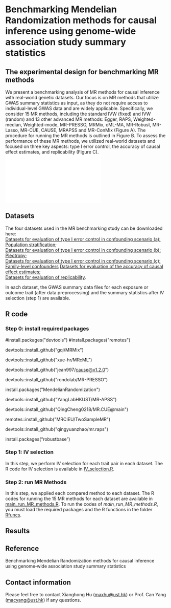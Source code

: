 # Benchmarking Mendelian Randomization methods for causal inference using genome‐wide association study summary statistics
## The experimental design for benchmarking MR methods
We present a benchmarking analysis of MR methods for causal inference with real-world genetic datasets. Our focus is on MR methods that utilize GWAS summary statistics as input, as they do not require access to individual-level GWAS data and are widely applicable. Specifically, we consider 15 MR methods, including the standard IVW (fixed) and IVW (random) and 13 other advanced MR methods: Egger, RAPS,  Weighted-median, Weighted-mode, MR-PRESSO, MRMix, cML-MA, MR-Robust, MR-Lasso, MR-CUE, CAUSE, MRAPSS and MR-ConMix (Figure A). The procedure for running the MR methods is outlined in Figure B.  To assess the performance of these MR methods, we utilized real-world datasets and focused on three key aspects: type I error control, the accuracy of causal effect estimates, and replicability (Figure C).
![My Image](/Users/xianghonghu/research2022/MR-comparison/V3_from0419/figures/design-4.pdf)
## Datasets
The four datasets used in the MR benchmarking study can be downloaded here:  
[Datasets for evaluation of type I error control in confounding scenario (a): Population stratification](https://gohkust-my.sharepoint.com/:u:/r/personal/maxhu_ust_hk/Documents/MR-benchmarking-data/Dataset1.zip?csf=1&web=1&e=x1eJbM);  
[Datasets for evaluation of type I error control in confounding scenario (b): Pleotropy](https://gohkust-my.sharepoint.com/:u:/r/personal/maxhu_ust_hk/Documents/MR-benchmarking-data/Dataset2.zip?csf=1&web=1&e=S3lGxS);  
[Datasets for evaluation of type I error control in confounding scenario (c): Family-level confounders]()
[Datasets for evaluation of the accuracy of causal effect estimates](https://gohkust-my.sharepoint.com/:u:/r/personal/maxhu_ust_hk/Documents/MR-benchmarking-data/Dataset3.zip?csf=1&web=1&e=7rue4N);  
[Datasets for evaluation of replicability](https://gohkust-my.sharepoint.com/:u:/r/personal/maxhu_ust_hk/Documents/MR-benchmarking-data/Dataset4.zip?csf=1&web=1&e=MOQUXH). 

In each dataset, the GWAS summary data files for each exposure or outcome trait (after data preprocessing) and the summary statistics after IV selection (step 1) are available.

## R code
### Step 0: install required packages
#install.packages("devtools")
#install.packages("remotes")

devtools::install_github("gqi/MRMix")

devtools::install_github("xue-hr/MRcML")

devtools::install_github("jean997/cause@v1.2.0")

devtools::install_github("rondolab/MR-PRESSO")

install.packages("MendelianRandomization")

devtools::install_github("YangLabHKUST/MR-APSS")

devtools::install_github("QingCheng0218/MR.CUE@main")

remotes::install_github("MRCIEU/TwoSampleMR")

devtools::install_github("qingyuanzhao/mr.raps")

install.packages(“robustbase”)

### Step 1: IV selection 
In this step, we perform IV selection for each trait pair in each dataset.
The R code for IV selection is available in [IV_selection.R](https://github.com/YangLabHKUST/MRbenchmarking/blob/main/IV_selection.R).


### Step 2: run MR Methods
In this step, we applied each compared method to each dataset.
The R codes for running the 15 MR methods for each dataset are available in [main_run_MR_methods.R](https://github.com/YangLabHKUST/MRbenchmarking/blob/main/main_run_MR_methods.R).
To run the codes of *main_run_MR_methods.R*, you must load the required packages and the R functions in the folder [Rfuncs](https://github.com/YangLabHKUST/MRbenchmarking/tree/main/Rfuncs). 

## Results

## Reference
Benchmarking Mendelian Randomization methods for causal inference using genome‐wide association study summary statistics

## Contact information
Please feel free to contact Xianghong Hu (maxhu@ust.hk) or Prof. Can Yang (macyang@ust.hk) if any questions.
